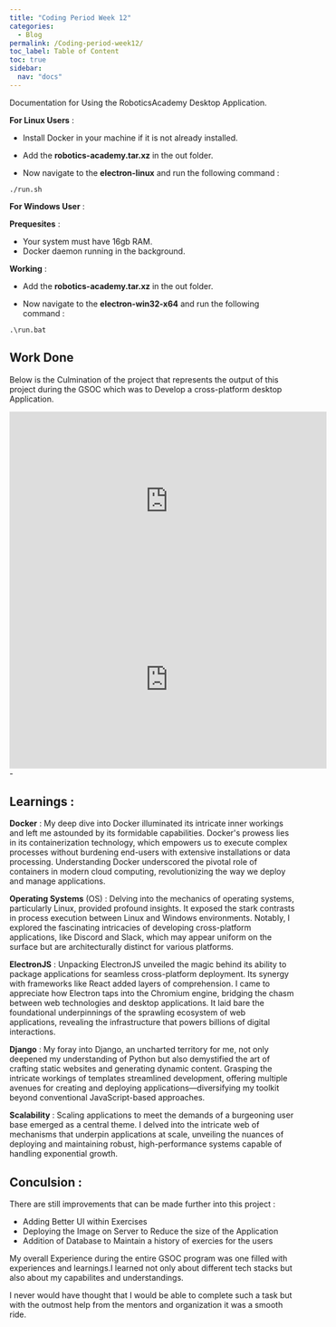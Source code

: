 ```yaml
---
title: "Coding Period Week 12"
categories:
  - Blog
permalink: /Coding-period-week12/
toc_label: Table of Content
toc: true
sidebar:
  nav: "docs"
---
```


Documentation for Using the RoboticsAcademy Desktop Application.

**For Linux Users** :

- Install Docker in your machine if it is not already installed.

- Add the **robotics-academy.tar.xz** in the out folder.

- Now navigate to the **electron-linux** and run the following command :

```console
./run.sh
```

**For Windows User** :

**Prequesites** :

- Your system must have 16gb RAM.
- Docker daemon running in the background.

**Working** :

- Add the **robotics-academy.tar.xz** in the out folder.

- Now navigate to the **electron-win32-x64** and run the following command :

```console
.\run.bat
```

## Work Done

Below is the Culmination of the project that represents the output of this project during the GSOC which was to Develop a cross-platform desktop Application.

 <iframe width="560" height="315" src="https://www.youtube.com/embed/pCmZ92ybCw4?si=zkvnjaKxtaBOZ2Jl" title="YouTube video player" frameborder="0" allow="accelerometer; autoplay; clipboard-write; encrypted-media; gyroscope; picture-in-picture; web-share" allowfullscreen></iframe>

<iframe width="560" height="315" src="https://www.youtube.com/embed/AJICO2IiylM?si=ChFYKrs8y_MOeeBR" title="YouTube video player" frameborder="0" allow="accelerometer; autoplay; clipboard-write; encrypted-media; gyroscope; picture-in-picture; web-share" allowfullscreen></iframe> -

## Learnings :

**Docker** : My deep dive into Docker illuminated its intricate inner workings and left me astounded by its formidable capabilities. Docker's prowess lies in its containerization technology, which empowers us to execute complex processes without burdening end-users with extensive installations or data processing. Understanding Docker underscored the pivotal role of containers in modern cloud computing, revolutionizing the way we deploy and manage applications.

**Operating Systems** (OS) : Delving into the mechanics of operating systems, particularly Linux, provided profound insights. It exposed the stark contrasts in process execution between Linux and Windows environments. Notably, I explored the fascinating intricacies of developing cross-platform applications, like Discord and Slack, which may appear uniform on the surface but are architecturally distinct for various platforms.

**ElectronJS** : Unpacking ElectronJS unveiled the magic behind its ability to package applications for seamless cross-platform deployment. Its synergy with frameworks like React added layers of comprehension. I came to appreciate how Electron taps into the Chromium engine, bridging the chasm between web technologies and desktop applications. It laid bare the foundational underpinnings of the sprawling ecosystem of web applications, revealing the infrastructure that powers billions of digital interactions.

**Django** : My foray into Django, an uncharted territory for me, not only deepened my understanding of Python but also demystified the art of crafting static websites and generating dynamic content. Grasping the intricate workings of templates streamlined development, offering multiple avenues for creating and deploying applications—diversifying my toolkit beyond conventional JavaScript-based approaches.

**Scalability** : Scaling applications to meet the demands of a burgeoning user base emerged as a central theme. I delved into the intricate web of mechanisms that underpin applications at scale, unveiling the nuances of deploying and maintaining robust, high-performance systems capable of handling exponential growth.

## Conculsion :

There are still improvements that can be made further into this project :

- Adding Better UI within Exercises
- Deploying the Image on Server to Reduce the size of the Application
- Addition of Database to Maintain a history of exercies for the users

My overall Experience during the entire GSOC program was one filled with experiences and learnings.I learned not only about different tech stacks but also about my capabilites and understandings.

I never would have thought that I would be able to complete such a task but with the outmost help from the mentors and organization it was a smooth ride.
